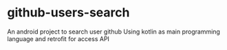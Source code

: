 # github-users-search
An android project to search user github
Using kotlin as main programming language and retrofit for access API
